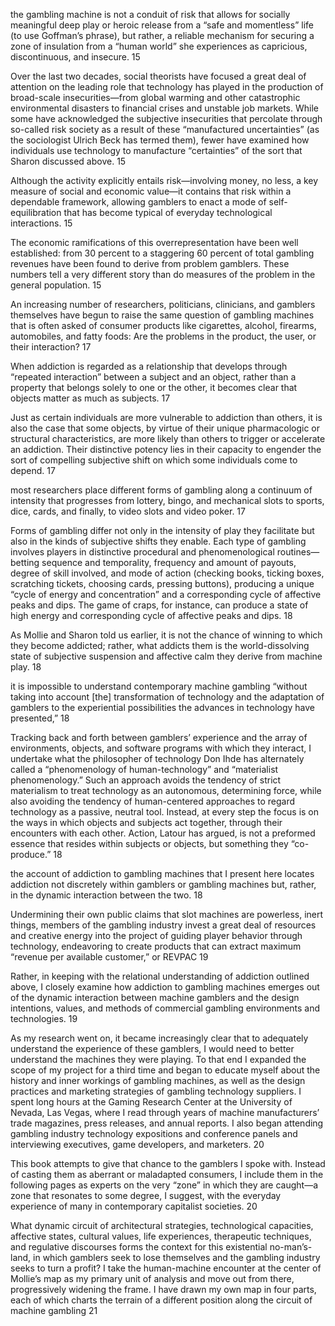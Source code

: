 the gambling machine is not a conduit of risk that allows for socially meaningful deep play or heroic release from a “safe and momentless” life (to use Goffman’s phrase), but rather, a reliable mechanism for securing a zone of insulation from a “human world” she experiences as capricious, discontinuous, and insecure. 15 

Over the last two decades, social theorists have focused a great deal of attention on the leading role that technology has played in the production of broad-scale insecurities—from global warming and other catastrophic environmental disasters to financial crises and unstable job markets.  While some have acknowledged the subjective insecurities that percolate through so-called risk society as a result of these “manufactured uncertainties” (as the sociologist Ulrich Beck has termed them), fewer have examined how individuals use technology to manufacture “certainties” of the sort that Sharon discussed above. 15

Although the activity explicitly entails risk—involving money, no less, a key measure of social and economic value—it contains that risk within a dependable framework, allowing gamblers to enact a mode of self-equilibration that has become typical of everyday technological interactions. 15

The economic ramifications of this overrepresentation have been well established: from 30 percent to a staggering 60 percent of total gambling revenues have been found to derive from problem gamblers. These numbers tell a very different story than do measures of the problem in the general population. 15

An increasing number of researchers, politicians, clinicians, and gamblers themselves have begun to raise the same question of gambling machines that is often asked of consumer products like cigarettes, alcohol, firearms, automobiles, and fatty foods: Are the problems in the product, the user, or their interaction? 17 

When addiction is regarded as a relationship that develops through “repeated interaction” between a subject and an object, rather than a property that belongs solely to one or the other, it becomes clear that objects matter as much as subjects. 17

Just as certain individuals are more vulnerable to addiction than others, it is also the case that some objects, by virtue of their unique pharmacologic or structural characteristics, are more likely than others to trigger or accelerate an addiction. Their distinctive potency lies in their capacity to engender the sort of compelling subjective shift on which some individuals come to depend. 17

most researchers place different forms of gambling along a continuum of intensity that progresses from lottery, bingo, and mechanical slots to sports, dice, cards, and finally, to video slots and video poker. 17

Forms of gambling differ not only in the intensity of play they facilitate but also in the kinds of subjective shifts they enable. Each type of gambling involves players in distinctive procedural and phenomenological routines—betting sequence and temporality, frequency and amount of payouts, degree of skill involved, and mode of action (checking books, ticking boxes, scratching tickets, choosing cards, pressing buttons), producing a unique “cycle of energy and concentration” and a corresponding cycle of affective peaks and dips. The game of craps, for instance, can produce a state of high energy and corresponding cycle of affective peaks and dips. 18

As Mollie and Sharon told us earlier, it is not the chance of winning to which they become addicted; rather, what addicts them is the world-dissolving state of subjective suspension and affective calm they derive from machine play. 18

it is impossible to understand contemporary machine gambling “without taking into account [the] transformation of technology and the adaptation of gamblers to the experiential possibilities the advances in technology have presented,” 18 

Tracking back and forth between gamblers’ experience and the array of environments, objects, and software programs with which they interact, I undertake what the philosopher of technology Don Ihde has alternately called a “phenomenology of human-technology” and “materialist phenomenology.”  Such an approach avoids the tendency of strict materialism to treat technology as an autonomous, determining force, while also avoiding the tendency of human-centered approaches to regard technology as a passive, neutral tool. Instead, at every step the focus is on the ways in which objects and subjects act together, through their encounters with each other. Action, Latour has argued, is not a preformed essence that resides within subjects or objects, but something they “co-produce.” 18

the account of addiction to gambling machines that I present here locates addiction not discretely within gamblers or gambling machines but, rather, in the dynamic interaction between the two. 18 

Undermining their own public claims that slot machines are powerless, inert things, members of the gambling industry invest a great deal of resources and creative energy into the project of guiding player behavior through technology, endeavoring to create products that can extract maximum “revenue per available customer,” or REVPAC 19 

Rather, in keeping with the relational understanding of addiction outlined above, I closely examine how addiction to gambling machines emerges out of the dynamic interaction between machine gamblers and the design intentions, values, and methods of commercial gambling environments and technologies. 19

As my research went on, it became increasingly clear that to adequately understand the experience of these gamblers, I would need to better understand the machines they were playing. To that end I expanded the scope of my project for a third time and began to educate myself about the history and inner workings of gambling machines, as well as the design practices and marketing strategies of gambling technology suppliers. I spent long hours at the Gaming Research Center at the University of Nevada, Las Vegas, where I read through years of machine manufacturers’ trade magazines, press releases, and annual reports. I also began attending gambling industry technology expositions and conference panels and interviewing executives, game developers, and marketers. 20

This book attempts to give that chance to the gamblers I spoke with. Instead of casting them as aberrant or maladapted consumers, I include them in the following pages as experts on the very “zone” in which they are caught—a zone that resonates to some degree, I suggest, with the everyday experience of many in contemporary capitalist societies. 20

What dynamic circuit of architectural strategies, technological capacities, affective states, cultural values, life experiences, therapeutic techniques, and regulative discourses forms the context for this existential no-man’s-land, in which gamblers seek to lose themselves and the gambling industry seeks to turn a profit? I take the human-machine encounter at the center of Mollie’s map as my primary unit of analysis and move out from there, progressively widening the frame. I have drawn my own map in four parts, each of which charts the terrain of a different position along the circuit of machine gambling 21 

